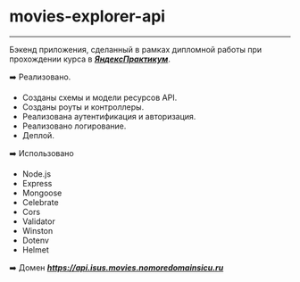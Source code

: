 # movies-explorer-api

---
Бэкенд приложения, сделанный в рамках дипломной работы при прохождении курса в [**_ЯндексПрактикум_**](https://practicum.yandex.ru/web/).

:arrow_right: Реализовано.

- Созданы схемы и модели ресурсов API.
- Созданы роуты и контроллеры.
- Реализована аутентификация и авторизация.
- Реализовано логирование.
- Деплой.

:arrow_right: Использовано

- Node.js
- Express
- Mongoose
- Celebrate
- Cors
- Validator
- Winston
- Dotenv
- Helmet

:arrow_right: Домен **_<https://api.isus.movies.nomoredomainsicu.ru>_**  
